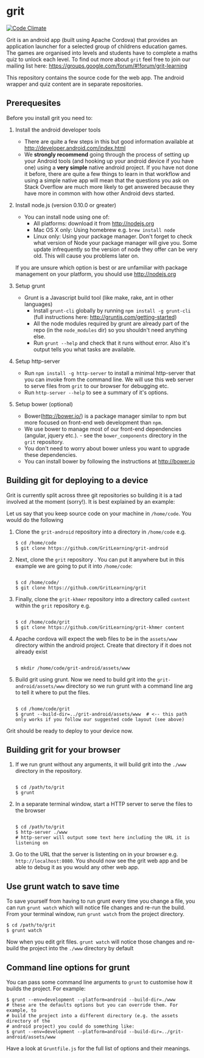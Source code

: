 # grit

[![Code Climate](https://codeclimate.com/github/GritLearning/grit.png)](https://codeclimate.com/github/GritLearning/grit)

Grit is an android app (built using Apache Cordova) that provides an application launcher for a selected group of childrens education games. The games are organised into levels and students have to complete a maths quiz to unlock each level. To find out more about `grit` feel free to join our mailing list here: https://groups.google.com/forum/#!forum/grit-learning

This repository contains the source code for the web app. The android wrapper and quiz content are in separate repositories.

## Prerequesites

Before you install grit you need to:

1. Install the android developer tools
    * There are quite a few steps in this but good information available at http://developer.android.com/index.html 
    * We **strongly recommend** going through the process of setting up your Android tools (and hooking up your android device if you have one) using a **very simple** native android project. If you have not done it before, there are quite a few things to learn in that workflow and using a simple native app will mean that the questions you ask on Stack Overflow are much more likely to get answered because they have more in common with how other Android devs started.
2. Install node.js (version 0.10.0 or greater)
    * You can install node using one of:
        * All platforms: download it from http://nodejs.org
        * Mac OS X only: Using homebrew e.g. `brew install node`
        * Linux only: Using your package manager. Don't forget to check what version of Node your package manager will give you. Some update infrequently so the version of node they offer can be very old. This will cause you problems later on.

    If you are unsure which option is best or are unfamiliar with package management on your platform, you should use http://nodejs.org
3. Setup grunt
    * Grunt is a Javascript build tool (like make, rake, ant in other languages)
        * Install `grunt-cli` globally by running `npm install -g grunt-cli` (full instructions here: http://gruntjs.com/getting-started) 
        * All the node modules required by grunt are already part of the repo (in the `node_modules` dir) so you shouldn't need anything else.
        * Run `grunt --help` and check that it runs without error. Also it's output tells you what tasks are available.
4. Setup http-server
    * Run `npm install -g http-server` to install a minimal http-server that you can invoke from the command line. We will use this web server to serve files from `grit` to our browser for debugging etc. 
    * Run `http-server --help` to see a summary of it's options.

5. Setup bower (optional)
    * Bower(http://bower.io/) is a package manager similar to npm but more focused on front-end web development than `npm`. 
    * We use bower to manage most of our front-end dependencies (angular, jquery etc.). - see the `bower_components` directory in the `grit` repository.
    * You don't need to worry about bower unless you want to upgrade these dependencies. 
    * You can install bower by following the instructions at  http://bower.io

## Building git for deploying to a device
Grit is currently split across three git repositories so building it is a tad involved at the moment (sorry!). It is best explained by an example:

Let us say that you keep source code on your machine in `/home/code`. You would do the following

1. Clone the `grit-android` repository into a directory in `/home/code` e.g.

    ```shell
    $ cd /home/code
    $ git clone https://github.com/GritLearning/grit-android
    ```
2. Next, clone the `grit` repository . You can put it anywhere but in this example we are going to put it into `/home/code`:
    ```

    $ cd /home/code/
    $ git clone https://github.com/GritLearning/grit
    ```
3. Finally, clone the `grit-khmer` repository into a directory called `content` within the `grit` repository e.g.
    ```

    $ cd /home/code/grit
    $ git clone https://github.com/GritLearning/grit-khmer content
    ```
4. Apache cordova will expect the web files to be in the `assets/www` directory within the android project. Create that directory if it does not already exist
    ```

    $ mkdir /home/code/grit-android/assets/www
    ```
5. Build grit using grunt.
    Now we need to build grit into the `grit-android/assets/www` directory so we run grunt with a command line arg to tell it where to put the files.
    ```

    $ cd /home/code/grit
    $ grunt --build-dir=../grit-android/assets/www  # <-- this path only works if you follow our suggested code layout (see above)
    ```

Grit should be ready to deploy to your device now.

## Building grit for your browser 
1. If we run grunt without any arguments, it will build grit into the `./www` directory in the repository.
    ```

    $ cd /path/to/grit
    $ grunt
    ```
2. In a separate terminal window, start a HTTP server to serve the files to the browser
    ```

    $ cd /path/to/grit
    $ http-server ./www
    # http-server will output some text here including the URL it is listening on
    ```
3. Go to the URL that the server is listenting on in your browser e.g. `http://localhost:8080`. You should now see the grit web app and be able to debug it as you would any other web app.

## Use grunt watch to save time

To save yourself from having to run grunt every time you change a file, you can run `grunt watch` which will notice file changes and re-run the build. From your terminal window, run `grunt watch` from the project directory.

```
$ cd /path/to/grit
$ grunt watch
```

Now when you edit grit files. `grunt watch` will notice those changes and re-build the project into the `./www` directory by default

## Command line options for grunt

You can pass some command line arguments to `grunt` to customise how it builds the project. For example:
```
$ grunt --env=development --platform=android --build-dir=./www 
# these are the defaults options but you can override them. For example, to
# build the project into a different directory (e.g. the assets directory of the
# android project) you could do something like:
$ grunt --env=development --platform=android --build-dir=../grit-android/assets/www
```

Have a look at `Gruntfile.js` for the full list of options and their meanings.  
